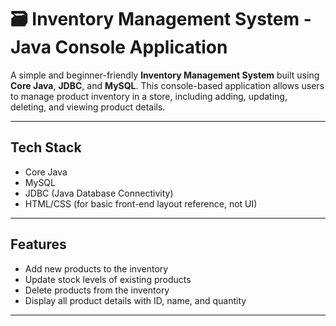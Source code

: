 # 🗃️ Inventory Management System - Java Console Application

A simple and beginner-friendly **Inventory Management System** built using **Core Java**, **JDBC**, and **MySQL**. This console-based application allows users to manage product inventory in a store, including adding, updating, deleting, and viewing product details.

---

##  Tech Stack

-  Core Java  
-  MySQL  
-  JDBC (Java Database Connectivity)  
-  HTML/CSS (for basic front-end layout reference, not UI)

---

##  Features

-  Add new products to the inventory
-  Update stock levels of existing products
-  Delete products from the inventory
-  Display all product details with ID, name, and quantity

---




